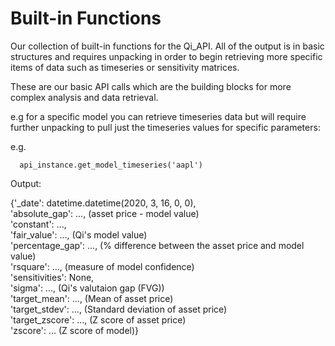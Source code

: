 # Built-in Functions

Our collection of built-in functions for the Qi_API. All of the output is in basic structures and requires unpacking in order to begin retrieving more specific items of data such as timeseries or sensitivity matrices. 

These are our basic API calls which are the building blocks for more complex analysis and data retrieval.


e.g for a specific model you can retrieve timeseries data but will require further unpacking to pull just the timeseries values for specific parameters:



e.g. 

      api_instance.get_model_timeseries('aapl')
      
Output:

{'_date': datetime.datetime(2020, 3, 16, 0, 0), <br>
'absolute_gap': ...,      (asset price - model value) <br>
'constant': ..., <br>
'fair_value': ...,      (Qi's model value) <br>
'percentage_gap': ...,   (% difference between the asset price and model value) <br>
'rsquare': ...,          (measure of model confidence) <br>
'sensitivities': None, <br>
'sigma': ...,            (Qi's valutaion gap (FVG))<br>
'target_mean': ...,     (Mean of asset price) <br>
'target_stdev': ...,     (Standard deviation of asset price) <br>
'target_zscore': ...,    (Z score of asset price) <br>
'zscore': ...            (Z score of model)}

